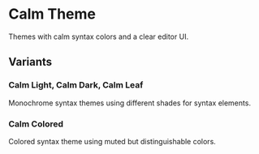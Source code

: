 # Calm Theme

Themes with calm syntax colors and a clear editor UI.

## Variants

### Calm Light, Calm Dark, Calm Leaf
Monochrome syntax themes using different shades for syntax elements.

### Calm Colored
Colored syntax theme using muted but distinguishable colors.